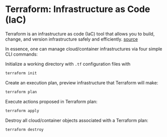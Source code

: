 # Terraform: Infrastructure as Code (IaC)
Terraform is an infrastructure as code (IaC) tool that allows you to build, change, and version infrastructure safely and efficiently. [source](https://www.terraform.io/intro)

In essence, one can manage cloud/container infrastructures via four simple CLI commands: 

Initialize a working directory with `.tf` configuration files with
```bash
terraform init
```
Create an execution plan, preview infrastructure that Terraform will make:
```bash
terraform plan
```
Execute actions proposed in Terraform plan: 
```bash
terraform apply
```
Destroy all cloud/container objects associated with a Terraform plan: 
```bash
terraform destroy
```
